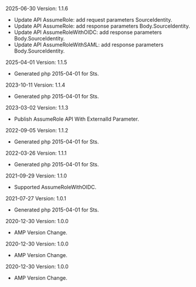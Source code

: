 2025-06-30 Version: 1.1.6
- Update API AssumeRole: add request parameters SourceIdentity.
- Update API AssumeRole: add response parameters Body.SourceIdentity.
- Update API AssumeRoleWithOIDC: add response parameters Body.SourceIdentity.
- Update API AssumeRoleWithSAML: add response parameters Body.SourceIdentity.


2025-04-01 Version: 1.1.5
- Generated php 2015-04-01 for Sts.

2023-10-11 Version: 1.1.4
- Generated php 2015-04-01 for Sts.

2023-03-02 Version: 1.1.3
- Publish AssumeRole API With ExternalId Parameter.

2022-09-05 Version: 1.1.2
- Generated php 2015-04-01 for Sts.

2022-03-26 Version: 1.1.1
- Generated php 2015-04-01 for Sts.

2021-09-29 Version: 1.1.0
- Supported AssumeRoleWithOIDC.

2021-07-27 Version: 1.0.1
- Generated php 2015-04-01 for Sts.

2020-12-30 Version: 1.0.0
- AMP Version Change.

2020-12-30 Version: 1.0.0
- AMP Version Change.

2020-12-30 Version: 1.0.0
- AMP Version Change.

